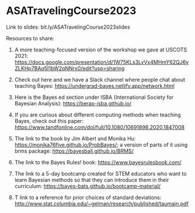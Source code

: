 # ASATravelingCourse2023

Link to slides: bit.ly/ASATravelingCourse2023slides

Resources to share:

1. A more teaching-focused version of the workshop we gave at USCOTS 2021: https://docs.google.com/presentation/d/1W75KLs3LvVx4MHmY62QJ6yZLKHp7BAq5I1bW2qNNrx0/edit?usp=sharing

2. Check out here and we have a Slack channel where people chat about teaching Bayes: https://undergrad-bayes.netlify.app/network.html

3. Here is the Bayes ed section under ISBA (International Society for Bayesian Analysis): https://berap-isba.github.io/

4. If you are curious about different computing methods when teaching Bayes, check out this paper: https://www.tandfonline.com/doi/full/10.1080/10691898.2020.1847008

5. The link to the book by Jim Albert and Monika Hu: https://monika76five.github.io/ProbBayes/; a version of parts of it using brms package: https://bayesball.github.io/BRMS/

6. The link to the Bayes Rules! book: https://www.bayesrulesbook.com/

7. The link to a 5-day bootcamp created for STEM educators who want to learn Bayesian methods so that they can introduce them in their curriculum: https://bayes-bats.github.io/bootcamp-material/

8. T link to a reference for prior choices of standard deviations: http://www.stat.columbia.edu/~gelman/research/published/taumain.pdf
